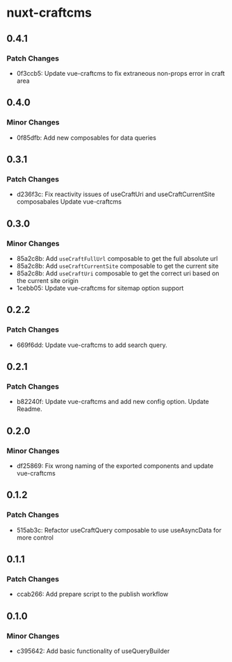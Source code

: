 # nuxt-craftcms

## 0.4.1

### Patch Changes

- 0f3ccb5: Update vue-craftcms to fix extraneous non-props error in craft area

## 0.4.0

### Minor Changes

- 0f85dfb: Add new composables for data queries

## 0.3.1

### Patch Changes

- d236f3c: Fix reactivity issues of useCraftUri and useCraftCurrentSite composabales
  Update vue-craftcms

## 0.3.0

### Minor Changes

- 85a2c8b: Add `useCraftFullUrl` composable to get the full absolute url
- 85a2c8b: Add `useCraftCurrentSite` composable to get the current site
- 85a2c8b: Add `useCraftUri` composable to get the correct uri based on the current site origin
- 1cebb05: Update vue-craftcms for sitemap option support

## 0.2.2

### Patch Changes

- 669f6dd: Update vue-craftcms to add search query.

## 0.2.1

### Patch Changes

- b82240f: Update vue-craftcms and add new config option. Update Readme.

## 0.2.0

### Minor Changes

- df25869: Fix wrong naming of the exported components and update vue-craftcms

## 0.1.2

### Patch Changes

- 515ab3c: Refactor useCraftQuery composable to use useAsyncData for more control

## 0.1.1

### Patch Changes

- ccab266: Add prepare script to the publish workflow

## 0.1.0

### Minor Changes

- c395642: Add basic functionality of useQueryBuilder
